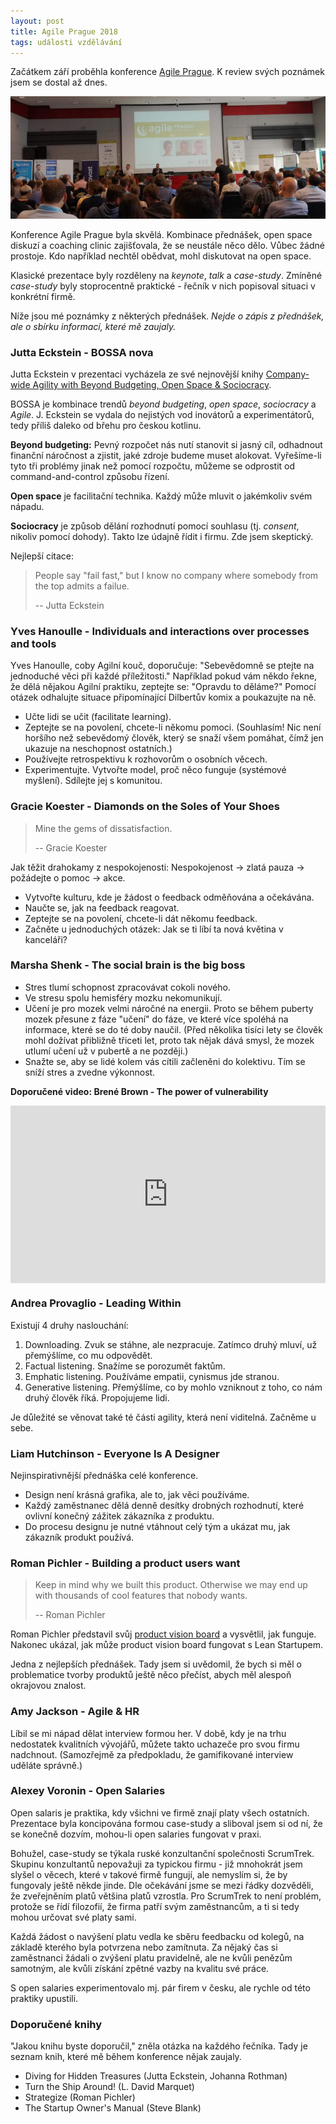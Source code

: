 ```yaml
---
layout: post
title: Agile Prague 2018
tags: události vzdělávání
---
```


Začátkem září proběhla konference [Agile Prague](https://agileprague.com/).
K review svých poznámek jsem se dostal až dnes.

<!--more-->

![Agile Prague 2018](/images/blog/agile-prague-2018.jpg)

Konference Agile Prague byla skvělá. Kombinace přednášek, open space diskuzí a
coaching clinic zajišťovala, že se neustále něco dělo. Vůbec žádné prostoje.
Kdo například nechtěl obědvat, mohl diskutovat na open space.

Klasické prezentace byly rozděleny na *keynote*, *talk* a *case-study*.
Zmíněné *case-study* byly stoprocentně praktické - řečník v nich popisoval
situaci v konkrétní firmě.

Níže jsou mé poznámky z některých přednášek.
*Nejde o zápis z přednášek, ale o sbírku informací, které mě zaujaly.*

### Jutta Eckstein - BOSSA nova

Jutta Eckstein v prezentaci vycházela ze své nejnovější knihy
[Company-wide Agility with Beyond Budgeting, Open Space & Sociocracy](https://leanpub.com/bossanova).

BOSSA je kombinace trendů *beyond budgeting*, *open space*, *sociocracy* a *Agile*.
J. Eckstein se vydala do nejistých vod inovátorů a experimentátorů,
tedy příliš daleko od břehu pro českou kotlinu.

**Beyond budgeting:** Pevný rozpočet nás nutí stanovit si jasný cíl, odhadnout finanční náročnost
a zjistit, jaké zdroje budeme muset alokovat. Vyřešíme-li tyto tři problémy jinak než pomocí rozpočtu, můžeme
se odprostit od command-and-control způsobu řízení.

**Open space** je facilitační technika. Každý může mluvit o jakémkoliv svém nápadu.

**Sociocracy** je způsob dělání rozhodnutí pomocí souhlasu (tj. *consent*, nikoliv pomocí dohody).
Takto lze údajně řídit i firmu. Zde jsem skeptický.

Nejlepší citace:

> People say "fail fast," but
> I know no company where somebody from the top admits a failue.
>
> -- Jutta Eckstein

### Yves Hanoulle - Individuals and interactions over processes and tools

Yves Hanoulle, coby Agilní kouč, doporučuje: "Sebevědomně se ptejte na jednoduché věci
při každé příležitosti." Například pokud vám někdo řekne, že dělá nějakou Agilní
praktiku, zeptejte se: "Opravdu to děláme?"
Pomocí otázek odhalujte situace připomínající Dilbertův komix a poukazujte na ně.

- Učte lidi se učit (facilitate learning).
- Zeptejte se na povolení, chcete-li někomu pomoci. (Souhlasím! Nic není horšího než
  sebevědomý člověk, který se snaží všem pomáhat, čímž jen ukazuje na neschopnost ostatních.)
- Používejte retrospektivu k rozhovorům o osobních věcech.
- Experimentujte. Vytvořte model, proč něco funguje (systémové myšlení). Sdílejte jej s komunitou.

### Gracie Koester - Diamonds on the Soles of Your Shoes

> Mine the gems of dissatisfaction.
>
> -- Gracie Koester

Jak těžit drahokamy z nespokojenosti: Nespokojenost → zlatá pauza → požádejte o pomoc → akce.

- Vytvořte kulturu, kde je žádost o feedback odměňována a očekávána.
- Naučte se, jak na feedback reagovat.
- Zeptejte se na povolení, chcete-li dát někomu feedback.
- Začněte u jednoduchých otázek: Jak se ti líbí ta nová květina v kanceláři?

### Marsha Shenk - The social brain is the big boss

- Stres tlumí schopnost zpracovávat cokoli nového.
- Ve stresu spolu hemisféry mozku nekomunikují.
- Učení je pro mozek velmi náročné na energii. Proto se během puberty mozek přesune z fáze "učení"
  do fáze, ve které více spoléhá na informace, které se do té doby naučil.
  (Před několika tisíci lety se člověk mohl dožívat přibližně třiceti let, proto tak nějak dává smysl, že
  mozek utlumí učení už v pubertě a ne později.)
- Snažte se, aby se lidé kolem vás cítili začleněni do kolektivu. Tím se sníží stres a zvedne výkonnost.

**Doporučené video: Brené Brown - The power of vulnerability**
<div style="max-width:854px">
  <div style="position:relative;height:0;padding-bottom:56.25%">
    <iframe src="https://embed.ted.com/talks/brene_brown_on_vulnerability" width="854" height="480" style="position:absolute;left:0;top:0;width:100%;height:100%" frameborder="0" scrolling="no" allowfullscreen></iframe>
  </div>
</div>

### Andrea Provaglio - Leading Within

Existují 4 druhy naslouchání:

1. Downloading. Zvuk se stáhne, ale nezpracuje. Zatímco druhý mluví, už přemýšlíme, co mu odpovědět.
1. Factual listening. Snažíme se porozumět faktům.
1. Emphatic listening. Používáme empatii, cynismus jde stranou.
1. Generative listening. Přemýšlíme, co by mohlo vzniknout z toho, co nám druhý člověk říká. Propojujeme lidi.

Je důležité se věnovat také té části agility, která není viditelná. Začněme u sebe.

### Liam Hutchinson - Everyone Is A Designer

Nejinspirativnější přednáška celé konference.

- Design není krásná grafika, ale to, jak věci používáme.
- Každý zaměstnanec dělá denně desítky drobných rozhodnutí, které ovlivní konečný zážitek zákazníka z produktu.
- Do procesu designu je nutné vtáhnout celý tým a ukázat mu, jak zákazník produkt používá.

### Roman Pichler - Building a product users want

> Keep in mind why we built this product. Otherwise we may end up with thousands of cool
> features that nobody wants.
>
> -- Roman Pichler

Roman Pichler představil svůj [product vision board](https://www.romanpichler.com/tools/vision-board/)
a vysvětlil, jak funguje. Nakonec ukázal, jak může product vision board fungovat s Lean Startupem.

Jedna z nejlepších přednášek. Tady jsem si uvědomil, že bych si měl o problematice
tvorby produktů ještě něco přečíst, abych měl alespoň okrajovou znalost.

### Amy Jackson - Agile & HR

Líbil se mi nápad dělat interview formou her. V době, kdy je na trhu nedostatek kvalitních vývojářů,
můžete takto uchazeče pro svou firmu nadchnout. (Samozřejmě za předpokladu, že gamifikované
interview uděláte správně.)

### Alexey Voronin - Open Salaries

Open salaris je praktika, kdy všichni ve firmě znají platy všech ostatních.
Prezentace byla koncipována formou case-study a sliboval jsem si od ní,
že se konečně dozvím, mohou-li open salaries fungovat v praxi.

Bohužel, case-study se týkala ruské konzultanční společnosti ScrumTrek.
Skupinu konzultantů nepovažuji za typickou firmu - již mnohokrát jsem slyšel o věcech,
které v takové firmě fungují, ale nemyslím si, že by fungovaly ještě někde jinde.
Dle očekávání jsme se mezi řádky dozvěděli, že zveřejněním platů většina platů vzrostla.
Pro ScrumTrek to není problém, protože se řídí filozofií, že firma patří svým zaměstnancům,
a ti si tedy mohou určovat své platy sami.

Každá žádost o navýšení platu vedla ke sběru feedbacku od kolegů, na základě kterého byla
potvrzena nebo zamítnuta. Za nějaký čas si zaměstnanci žádali o zvýšení platu pravidelně, ale
ne kvůli penězům samotným, ale kvůli získání zpětné vazby na kvalitu své práce.

S open salaries experimentovalo mj. pár firem v česku, ale rychle od této praktiky upustili.

### Doporučené knihy

"Jakou knihu byste doporučil," zněla otázka na každého řečníka.
Tady je seznam knih, které mě během konference nějak zaujaly.

- Diving for Hidden Treasures (Jutta Eckstein, Johanna Rothman)
- Turn the Ship Around! (L. David Marquet)
- Strategize (Roman Pichler)
- The Startup Owner's Manual (Steve Blank)
